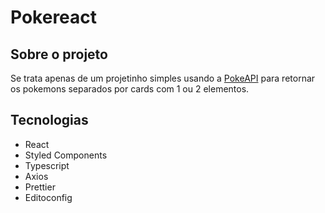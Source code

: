# Pokereact

## Sobre o projeto
Se trata apenas de um projetinho simples usando a [PokeAPI](https://pokeapi.co/) para retornar os pokemons separados por cards com 1 ou 2 elementos.

## Tecnologias
- React
- Styled Components
- Typescript
- Axios
- Prettier
- Editoconfig
